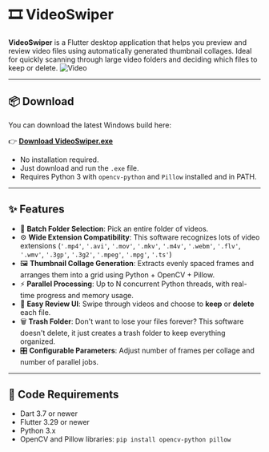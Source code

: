 # 🎞️ VideoSwiper

**VideoSwiper** is a Flutter desktop application that helps you preview and review video files using automatically generated thumbnail collages. Ideal for quickly scanning through large video folders and deciding which files to keep or delete.
![Video](video.gif)

---

## 📦 Download

You can download the latest Windows build here:

👉 **[Download VideoSwiper.exe](https://github.com/andrymas/VideoSwiper/releases/download/v1.0.0/VideoSwiper1.0.0.zip)**

- No installation required.
- Just download and run the `.exe` file.
- Requires Python 3 with `opencv-python` and `Pillow` installed and in PATH.

---

## ✨ Features

- 📁 **Batch Folder Selection**: Pick an entire folder of videos.
- ⚙️ **Wide Extension Compatibility**: This software recognizes lots of video extensions (`'.mp4'`, `'.avi'`, `'.mov'`, `'.mkv'`, `'.m4v'`, `'.webm'`, `'.flv'`, `'.wmv'`, `'.3gp'`, `'.3g2'`, `'.mpeg'`, `'.mpg'`, `'.ts'`)
- 🖼️ **Thumbnail Collage Generation**: Extracts evenly spaced frames and arranges them into a grid using Python + OpenCV + Pillow.
- ⚡ **Parallel Processing**: Up to N concurrent Python threads, with real-time progress and memory usage. 
- 🧹 **Easy Review UI**: Swipe through videos and choose to **keep** or **delete** each file.
- 🗑️ **Trash Folder**: Don't want to lose your files forever? This software doesn't delete, it just creates a trash folder to keep everything organized.
- 🎛️ **Configurable Parameters**: Adjust number of frames per collage and number of parallel jobs.

---

## 🧰 Code Requirements

- Dart 3.7 or newer
- Flutter 3.29 or newer
- Python 3.x
- OpenCV and Pillow libraries:
  `pip install opencv-python pillow`
